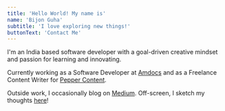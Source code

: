```yaml
---
title: 'Hello World! My name is'
name: 'Bijon Guha'
subtitle: 'I love exploring new things!'
buttonText: 'Contact Me'
---
```


I'm an India based software developer with a goal-driven creative mindset and passion for learning and innovating.

Currently working as a Software Developer at [Amdocs](https://www.amdocs.com/) and as a Freelance Content Writer for [Pepper Content](https://www.peppercontent.io).

Outside work, I occasionally blog on [Medium](https://bijonguha.medium.com/). Off-screen, I sketch my thoughts [here](https://pin.it/4W1Rxtj)!
